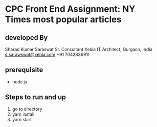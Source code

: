 # CPC Front End Assignment:  NY Times most popular articles

## developed By

Sharad Kumar Saraswat
Sr. Consultant Xebia IT Architect, Gurgaon, India
s.sarawswat@xebia.com
+91 7042836911

## prerequisite
- node.js

## Steps to run and up

1. go to directory
2. yarn install
3. yarn start